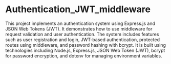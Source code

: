 ﻿# Authentication_JWT_middleware

This project implements an authentication system using Express.js and JSON Web Tokens (JWT). It demonstrates how to use middleware for request validation and user authentication. The system includes features such as user registration and login, JWT-based authentication, protected routes using middleware, and password hashing with bcrypt. It is built using technologies including Node.js, Express.js, JSON Web Token (JWT), bcrypt for password encryption, and dotenv for managing environment variables.

